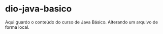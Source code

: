 # dio-java-basico
Aqui guardo o conteúdo do curso de Java Básico.
Alterando um arquivo de forma local.
